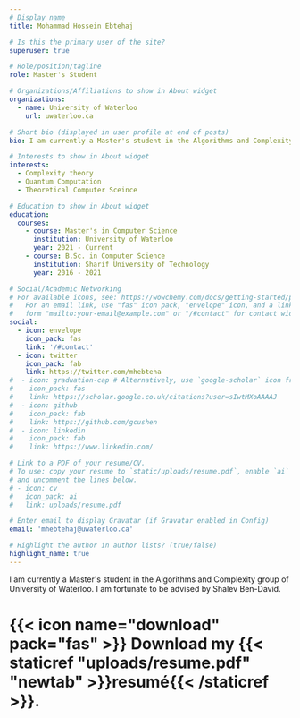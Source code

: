 ```yaml
---
# Display name
title: Mohammad Hossein Ebtehaj

# Is this the primary user of the site?
superuser: true

# Role/position/tagline
role: Master's Student

# Organizations/Affiliations to show in About widget
organizations:
  - name: University of Waterloo
    url: uwaterloo.ca

# Short bio (displayed in user profile at end of posts)
bio: I am currently a Master's student in the Algorithms and Complexity group of University of Waterloo. I am fortunate to be advised by Shalev Ben-David.  

# Interests to show in About widget
interests:
  - Complexity theory
  - Quantum Computation
  - Theoretical Computer Sceince

# Education to show in About widget
education:
  courses:
    - course: Master's in Computer Science
      institution: University of Waterloo
      year: 2021 - Current
    - course: B.Sc. in Computer Science
      institution: Sharif University of Technology
      year: 2016 - 2021

# Social/Academic Networking
# For available icons, see: https://wowchemy.com/docs/getting-started/page-builder/#icons
#   For an email link, use "fas" icon pack, "envelope" icon, and a link in the
#   form "mailto:your-email@example.com" or "/#contact" for contact widget.
social:
  - icon: envelope
    icon_pack: fas
    link: '/#contact'
  - icon: twitter
    icon_pack: fab
    link: https://twitter.com/mhebteha
#  - icon: graduation-cap # Alternatively, use `google-scholar` icon from `ai` icon pack
#    icon_pack: fas
#    link: https://scholar.google.co.uk/citations?user=sIwtMXoAAAAJ
#  - icon: github
#    icon_pack: fab
#    link: https://github.com/gcushen
#  - icon: linkedin
#    icon_pack: fab
#    link: https://www.linkedin.com/

# Link to a PDF of your resume/CV.
# To use: copy your resume to `static/uploads/resume.pdf`, enable `ai` icons in `params.toml`,
# and uncomment the lines below.
# - icon: cv
#   icon_pack: ai
#   link: uploads/resume.pdf

# Enter email to display Gravatar (if Gravatar enabled in Config)
email: 'mhebtehaj@uwaterloo.ca'

# Highlight the author in author lists? (true/false)
highlight_name: true
---
```


I am currently a Master's student in the Algorithms and Complexity group of University of Waterloo. I am fortunate to be advised by Shalev Ben-David.  

# {{< icon name="download" pack="fas" >}} Download my {{< staticref "uploads/resume.pdf" "newtab" >}}resumé{{< /staticref >}}.
